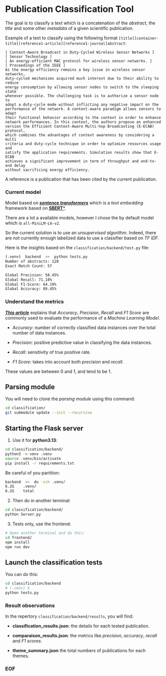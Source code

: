# Publication Classification Tool

The goal is to classify a text which is a concatenation of the *abstract*,
the *title* and some other *metadata* of a given scientific publication.

Example of a text to classify using the following format
``[title][container-title][reference1-article][reference1-journal]abstract``:

```
[ Context-Aware Broadcast in Duty-Cycled Wireless Sensor Networks ]
[ Sensor Technology ]
[ An energy-efficient MAC protocol for wireless sensor networks. ]
[ Proceedings of the IEEE ]
As the energy efficiency remains a key issue in wireless sensor networks,
duty-cycled mechanisms acquired much interest due to their ability to reduce
energy consumption by allowing sensor nodes to switch to the sleeping state
whenever possible. The challenging task is to authorize a sensor node to
adopt a duty-cycle mode without inflicting any negative impact on the
performance of the network. A context-aware paradigm allows sensors to adapt
their functional behavior according to the context in order to enhance
network performances. In this context, the authors propose an enhanced
version the Efficient Context-Aware Multi-hop Broadcasting (E-ECAB) protocol,
which combines the advantages of context awareness by considering a multi
criteria and duty-cycle technique in order to optimize resources usage and
satisfy the application requirements. Simulation results show that E-ECAB
achieves a significant improvement in term of throughput and end-to-end delay
without sacrificing energy efficiency.
```

A reference is a publication that has been cited by the current publication.

### Current model

Model based on [***sentence transformers***](https://github.com/UKPLab/sentence-transformers)
which is a *text embedding* framework based on [**SBERT***](www.sbert.net).

There are a lot a available models, however I chose the by default model
which is `all-MiniLM-L6-v2`.

So the current solution is to use an *unsupervised algorithm*. Indeed,
there are not currently enough labelized data to use a classifier based
on *TF IDF*.

Here is the insights based on the ``classification/backend/test.py`` file:

```bash
(.venv)  backend  >>  python tests.py
Number of abstracts: 128
Exact Match Count: 57

Global Precision: 58.45%
Global Recall: 71.18%
Global F1-Score: 64.19%
Global Accuracy: 89.45%
```

### Understand the metrics

[***This article***](https://medium.com/analytics-vidhya/confusion-matrix-accuracy-precision-recall-f1-score-ade299cf63cd)
explains that *Accuracy*, *Precision*, *Recall* and *F1 Score* are
commonly used to evaluate the performance of a *Machine Learning Model*.

- *Accuracy*: number of correctly classified data instances over the
total number of data instances.

- *Precision*: positive predictive value in classifying the data instances.

- *Recall*: sensitivity of true positive rate.

- *F1 Score*: takes into account both *precision* and *recall*.

These values are between 0 and 1, and tend to be 1.

## Parsing module

You will need to clone the *parsing module* using this command:

```bash
cd classification/
git submodule update --init --recursive
```

## Starting the Flask server

1. Use it for **python3.13**:

```bash
cd classification/backend/
python3 -m venv .venv
source .venv/bin/activate
pip install -r requirements.txt
```

Be careful of you partition:

```bash
backend  >>  du -sch .venv/
6.2G    .venv/
6.2G    total
```

2. Then do in another terminal:

```bash
cd classification/backend/
python Server.py
```

3. Tests only, use the frontend:

```bash
# Open another terminal and do this:
cd frontend/
npm install
npm run dev
```

## Launch the classification tests

You can do this:

```bash
cd classification/backend
# (.venv) $
python tests.py
```

### Result observations

In the repertory `classification/backend/results`, you will find:

- **classification_results.json**: the details for each tested publication.

- **comparaison_results.json**: the metrics like *precision*, *accuracy*,
*recall* and *F1 scores*.

- **theme_summary.json** the total numbers of publications for each themes.

### EOF

